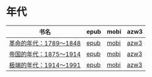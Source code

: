 # 年代

| 书名 | epub | mobi | azw3 |
| --- | --- | --- | --- |
| [革命的年代：1789～1848](http://ct.dalanmei.com/f/31084289-571787233-de1e68) | [epub](http://ct.dalanmei.com/f/31084289-571787233-de1e68) | [mobi](http://ct.dalanmei.com/f/31084289-571453591-52086a) | [azw3](http://ct.dalanmei.com/f/31084289-571886823-cf32e6) |
| [帝国的年代：1875～1914](http://ct.dalanmei.com/f/31084289-571787241-fae6eb) | [epub](http://ct.dalanmei.com/f/31084289-571787241-fae6eb) | [mobi](http://ct.dalanmei.com/f/31084289-571453602-cf0b48) | [azw3](http://ct.dalanmei.com/f/31084289-571886837-9de6f6) |
| [极端的年代：1914～1991](http://ct.dalanmei.com/f/31084289-571787246-d8d581) | [epub](http://ct.dalanmei.com/f/31084289-571787246-d8d581) | [mobi](http://ct.dalanmei.com/f/31084289-571453608-e58892) | [azw3](http://ct.dalanmei.com/f/31084289-571886847-8701b6) |
